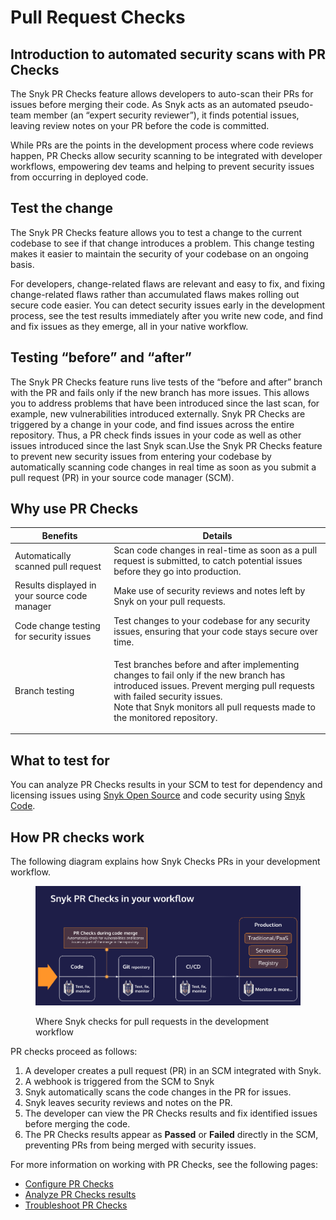 # Pull Request Checks

## Introduction to automated security scans with PR Checks

The Snyk PR Checks feature allows developers to auto-scan their PRs for issues before merging their code. As Snyk acts as an automated pseudo-team member (an “expert security reviewer”), it finds potential issues, leaving review notes on your PR before the code is committed.

While PRs are the points in the development process where code reviews happen, PR Checks allow security scanning to be integrated with developer workflows, empowering dev teams and helping to prevent security issues from occurring in deployed code.

## **Test the change**

The Snyk PR Checks feature allows you to test a change to the current codebase to see if that change introduces a problem. This change testing makes it easier to maintain the security of your codebase on an ongoing basis.

For developers, change-related flaws are relevant and easy to fix, and fixing change-related flaws rather than accumulated flaws makes rolling out secure code easier. You can detect security issues early in the development process, see the test results immediately after you write new code, and find and fix issues as they emerge, all in your native workflow.

## **Testing “before” and “after”**

The Snyk PR Checks feature runs live tests of the “before and after” branch with the PR and fails only if the new branch has more issues. This allows you to address problems that have been introduced since the last scan, for example, new vulnerabilities introduced externally. Snyk PR Checks are triggered by a change in your code, and find issues across the entire repository. Thus, a PR check finds issues in your code as well as other issues introduced since the last Snyk scan.Use the Snyk PR Checks feature to prevent new security issues from entering your codebase by automatically scanning code changes in real time as soon as you submit a pull request (PR) in your source code manager (SCM).

## Why use PR Checks

| Benefits                                      | Details                                                                                                                                                                                                                                                    |
| --------------------------------------------- | ---------------------------------------------------------------------------------------------------------------------------------------------------------------------------------------------------------------------------------------------------------- |
| Automatically scanned pull request            | Scan code changes in real-time as soon as a pull request is submitted, to catch potential issues before they go into production.                                                                                                                           |
| Results displayed in your source code manager | Make use of security reviews and notes left by Snyk on your pull requests.                                                                                                                                                                                 |
| Code change testing for security issues       | Test changes to your codebase for any security issues, ensuring that your code stays secure over time.                                                                                                                                                     |
| Branch testing                                | <p>Test branches before and after implementing changes to fail only if the new branch has introduced issues. Prevent merging pull requests with failed security issues.<br>Note that Snyk monitors all pull requests made to the monitored repository.</p> |

## What to test for

You can analyze PR Checks results in your SCM to test for dependency and licensing issues using [Snyk Open Source](../../snyk-open-source/) and code security using [Snyk Code](../../snyk-code/).

## How PR checks work

The following diagram explains how Snyk Checks PRs in your development workflow.

<figure><img src="../../../.gitbook/assets/Screenshot 2022-09-20 at 11.27.44 (1) (1).png" alt="Where Snyk checks for pull requests in the development workflow."><figcaption><p>Where Snyk checks for pull requests in the development workflow</p></figcaption></figure>

PR checks proceed as follows:

1. A developer creates a pull request (PR) in an SCM integrated with Snyk.
2. A webhook is triggered from the SCM to Snyk
3. Snyk automatically scans the code changes in the PR for issues.
4. Snyk leaves security reviews and notes on the PR.
5. The developer can view the PR Checks results and fix identified issues before merging the code.
6. The PR Checks results appear as **Passed** or **Failed** directly in the SCM, preventing PRs from being merged with security issues.

For more information on working with PR Checks, see the following pages:

* [Configure PR Checks](configure-pull-request-checks.md)
* [Analyze PR Checks results](analyze-pr-checks-results.md)
* [Troubleshoot PR Checks](troubleshoot-pr-checks.md)

